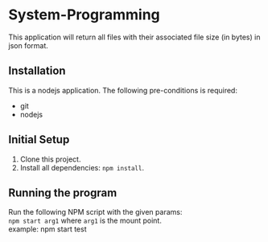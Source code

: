 # System-Programming

This application will return all files with their associated file size (in bytes) in json format.

## Installation

This is a nodejs application.  The following pre-conditions is required:
- git
- nodejs

## Initial Setup

1) Clone this project.
1) Install all dependencies: `npm install`.

## Running the program
Run the following NPM script with the given params:  
`npm start arg1` where `arg1` is the mount point.  
example: npm start test
